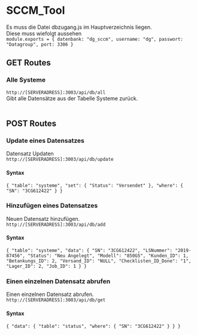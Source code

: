 # SCCM_Tool<br>
Es muss die Datei dbzugang.js im Hauptverzeichnis liegen.<br>
Diese muss wiefolgt aussehen<br>
`module.exports = {
    datenbank: "dg_sccm",
    username: "dg",
    passwort: "Datagroup",
    port: 3306
}`<br>
## GET Routes<br>
### Alle Systeme<br>
`http://[SERVERADRESS]:3003/api/db/all`<br>
Gibt alle Datensätze aus der Tabelle Systeme zurück.<br>
<br>
## POST Routes<br>

### Update eines Datensatzes<br>
Datensatz Updaten<br>
`http://[SERVERADRESS]:3003/api/db/update`<br>
#### Syntax<br>
`{
	"table": "systeme",
	"set": {
		"Status": "Versendet"
	},
	"where": {
		"SN": "3CG612422"
	}
}`<br>

### Hinzufügen eines Datensatzes<br>
Neuen Datensatz hinzufügen.<br>
`http://[SERVERADRESS]:3003/api/db/add`<br>
#### Syntax<br>
`
{
	"table": "systeme",
	"data": {
		"SN": "3CG612422",
		"LSNummer": "2019-87456",
		"Status": "Neu Angelegt",
		"Modell": "850G5",
		"Kunden_ID": 1,
		"Betankungs_ID": 2,
		"Versand_ID": "NULL",
		"Checklisten_ID_Done": "1",
		"Lager_ID": 2,
		"Job_ID": 1
	}
}
`<br>

### Einen einzelnen Datensatz abrufen<br>
Einen einzelnen Datensatz abrufen.<br>
`http://[SERVERADRESS]:3003/api/db/get`<br>
#### Syntax<br>
`
{
"data": {
	"table": "status",
	"where": {
		"SN": "3CG612422"
	}
 }
}
`<br>
